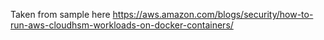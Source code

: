 Taken from sample here https://aws.amazon.com/blogs/security/how-to-run-aws-cloudhsm-workloads-on-docker-containers/
